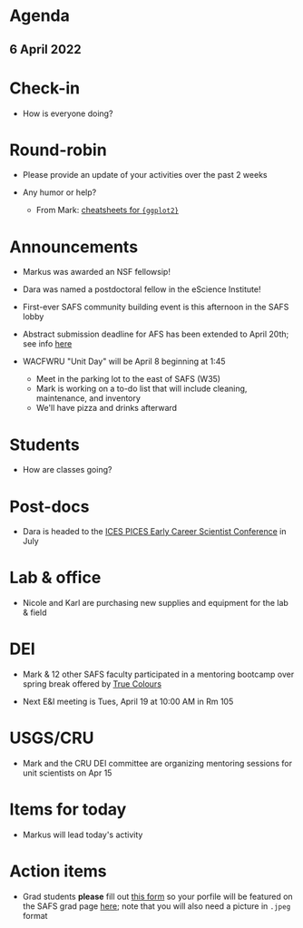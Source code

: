 # Agenda

## 6 April 2022


# Check-in

* How is everyone doing?


# Round-robin

* Please provide an update of your activities over the past 2 weeks

* Any humor or help?
    * From Mark: [cheatsheets for `{ggplot2}`](https://ggplot2tor.com/cheatsheets/)


# Announcements

* Markus was awarded an NSF fellowsip!

* Dara was named a postdoctoral fellow in the eScience Institute!  

* First-ever SAFS community building event is this afternoon in the SAFS lobby

* Abstract submission deadline for AFS has been extended to April 20th; see info [here](https://afsannualmeeting.fisheries.org/call-for-abstracts-2/)

* WACFWRU "Unit Day" will be April 8 beginning at 1:45
    - Meet in the parking lot to the east of SAFS (W35)
    - Mark is working on a to-do list that will include cleaning, maintenance, and inventory  
    - We'll have pizza and drinks afterward


# Students

* How are classes going?


# Post-docs

* Dara is headed to the [ICES PICES Early Career Scientist Conference](https://www.ices.dk/events/symposia/ecsc4/Pages/default.aspx) in July


# Lab & office

* Nicole and Karl are purchasing new supplies and equipment for the lab & field


# DEI

* Mark & 12 other SAFS faculty participated in a mentoring bootcamp over spring break offered by [True Colours](https://www.truecolorsintl.com/)

* Next E&I meeting is Tues, April 19 at 10:00 AM in Rm 105


# USGS/CRU

* Mark and the CRU DEI committee are organizing mentoring sessions for unit scientists on Apr 15


# Items for today

* Markus will lead today's activity


# Action items

* Grad students **please** fill out [this form](https://docs.google.com/forms/d/e/1FAIpQLScNvJ0rXzL48FmJqybD-Ipxqq6Dk7vc9-cFcGZ9bJ1TbmnFIg/viewform) so your porfile will be featured on the SAFS grad page [here](https://fish.uw.edu/students/graduate-program/meet-our-graduate-students/); note that you will also need a picture in `.jpeg` format

